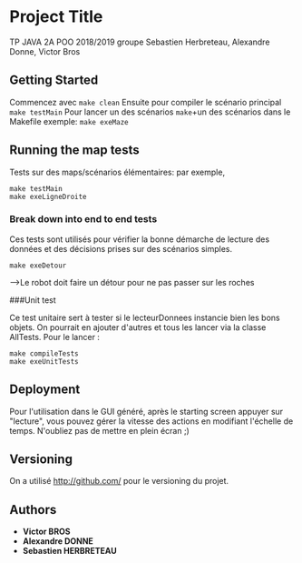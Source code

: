 # Project Title

TP JAVA 2A POO 2018/2019
groupe Sebastien Herbreteau, Alexandre Donne, Victor Bros

## Getting Started

Commencez avec `make clean`
Ensuite pour compiler le scénario principal `make testMain`
Pour lancer un des scénarios `make`+un des scénarios dans le Makefile
exemple: `make exeMaze`

## Running the map tests

Tests sur des maps/scénarios élémentaires:
par exemple,
```
make testMain
make exeLigneDroite
```

### Break down into end to end tests

Ces tests sont utilisés pour vérifier la bonne démarche de lecture des données et des décisions prises sur des scénarios simples.

```
make exeDetour
```
-->Le robot doit faire un détour pour ne pas passer sur les roches

###Unit test

Ce test unitaire sert à tester si le lecteurDonnees instancie bien les bons objets.
On pourrait en ajouter d'autres et tous les lancer via la classe AllTests.
Pour le lancer :

```
make compileTests
make exeUnitTests
```

## Deployment

Pour l'utilisation dans le GUI généré, après le starting screen appuyer sur "lecture", vous pouvez gérer la vitesse des actions en modifiant l'échelle de temps.
N'oubliez pas de mettre en plein écran ;)

## Versioning

On a utilisé http://github.com/ pour le versioning du projet.

## Authors

* **Victor BROS**
* **Alexandre DONNE**
* **Sebastien HERBRETEAU**
